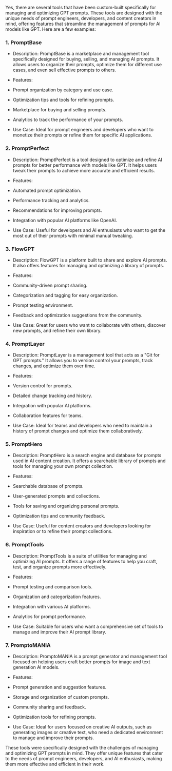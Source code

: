 Yes, there are several tools that have been custom-built specifically for managing and optimizing GPT prompts. These tools are designed with the unique needs of prompt engineers, developers, and content creators in mind, offering features that streamline the management of prompts for AI models like GPT. Here are a few examples:

### 1. PromptBase

- Description: PromptBase is a marketplace and management tool specifically designed for buying, selling, and managing AI prompts. It allows users to organize their prompts, optimize them for different use cases, and even sell effective prompts to others.

- Features:

- Prompt organization by category and use case.

- Optimization tips and tools for refining prompts.

- Marketplace for buying and selling prompts.

- Analytics to track the performance of your prompts.

- Use Case: Ideal for prompt engineers and developers who want to monetize their prompts or refine them for specific AI applications.

### 2. PromptPerfect

- Description: PromptPerfect is a tool designed to optimize and refine AI prompts for better performance with models like GPT. It helps users tweak their prompts to achieve more accurate and efficient results.

- Features:

- Automated prompt optimization.

- Performance tracking and analytics.

- Recommendations for improving prompts.

- Integration with popular AI platforms like OpenAI.

- Use Case: Useful for developers and AI enthusiasts who want to get the most out of their prompts with minimal manual tweaking.

### 3. FlowGPT

- Description: FlowGPT is a platform built to share and explore AI prompts. It also offers features for managing and optimizing a library of prompts.

- Features:

- Community-driven prompt sharing.

- Categorization and tagging for easy organization.

- Prompt testing environment.

- Feedback and optimization suggestions from the community.

- Use Case: Great for users who want to collaborate with others, discover new prompts, and refine their own library.

### 4. PromptLayer

- Description: PromptLayer is a management tool that acts as a "Git for GPT prompts." It allows you to version control your prompts, track changes, and optimize them over time.

- Features:

- Version control for prompts.

- Detailed change tracking and history.

- Integration with popular AI platforms.

- Collaboration features for teams.

- Use Case: Ideal for teams and developers who need to maintain a history of prompt changes and optimize them collaboratively.

### 5. PromptHero

- Description: PromptHero is a search engine and database for prompts used in AI content creation. It offers a searchable library of prompts and tools for managing your own prompt collection.

- Features:

- Searchable database of prompts.

- User-generated prompts and collections.

- Tools for saving and organizing personal prompts.

- Optimization tips and community feedback.

- Use Case: Useful for content creators and developers looking for inspiration or to refine their prompt collections.

### 6. PromptTools

- Description: PromptTools is a suite of utilities for managing and optimizing AI prompts. It offers a range of features to help you craft, test, and organize prompts more effectively.

- Features:

- Prompt testing and comparison tools.

- Organization and categorization features.

- Integration with various AI platforms.

- Analytics for prompt performance.

- Use Case: Suitable for users who want a comprehensive set of tools to manage and improve their AI prompt library.

### 7. PromptoMANIA

- Description: PromptoMANIA is a prompt generator and management tool focused on helping users craft better prompts for image and text generation AI models.

- Features:

- Prompt generation and suggestion features.

- Storage and organization of custom prompts.

- Community sharing and feedback.

- Optimization tools for refining prompts.

- Use Case: Ideal for users focused on creative AI outputs, such as generating images or creative text, who need a dedicated environment to manage and improve their prompts.

These tools were specifically designed with the challenges of managing and optimizing GPT prompts in mind. They offer unique features that cater to the needs of prompt engineers, developers, and AI enthusiasts, making them more effective and efficient in their work.